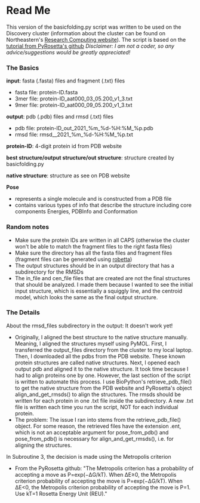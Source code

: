 # Read Me
This version of the basicfolding.py script was written to be used on the Discovery cluster (information about the cluster can be found on Northeastern's [Research Computing website](https://rc-docs.northeastern.edu/en/latest/index.html#)). The script is based on the [tutorial from PyRosetta's github](https://rosettacommons.github.io/PyRosetta.notebooks/)
*Disclaimer: I am not a coder, so any advice/suggestions would be greatly appreciated!* 

### The Basics
**input**: fasta (.fasta) files and fragment (.txt) files
* fasta file: protein-ID.fasta
* 3mer file: protein-ID_aat000_03_05.200_v1_3.txt
* 9mer file: protein-ID_aat000_09_05.200_v1_3.txt

**output**: pdb (.pdb) files and rmsd (.txt) files
* pdb file: protein-ID_out_2021_%m_%d-%H:%M_%p.pdb
* rmsd file: rmsd__2021_%m_%d-%H:%M_%p.txt

**protein-ID**: 4-digit protein id from PDB website

**best structure/output structure/out structure**: structure created by basicfolding.py

**native structure**: structure as see on PDB website

**Pose**
  * represents a single molecule and is constructed from a PDB file
  * contains various types of info that describe the structure including core components Energies, PDBInfo and Conformation

### Random notes
* Make sure the protein IDs are written in all CAPS (otherwise the cluster won't be able to match the fragment files to the right fasta files) 
* Make sure the directory has all the fasta files and fragment files (fragment files can be generated using [robetta](http://robetta.bakerlab.org/fragmentsubmit.jsp)) 
* The output structures should be in an output directory that has a subdirectory for the RMSDs
* The in_file and cen_file files that are created are not the final structures that should be analyzed. I made them because I wanted to see the initial input structure, which is essentially a squiggly line, and the centroid model, which looks the same as the final output structure. 

### The Details
About the rmsd_files subdirectory in the output: It doesn't work yet!
* Originally, I aligned the best structure to the native structure manually. Meaning, I aligned the structures myself using PyMOL. First, I transferred the output_files directory from the cluster to my local laptop. Then, I downloaded all the pdbs from the PDB website. These known protein structures are called native structures. Next, I opened each output pdb and aligned it to the native structure. It took time because I had to align proteins one by one. However, the last section of the script is written to automate this process. I use BioPython's retrieve_pdb_file() to get the native structure from the PDB website and PyRosetta's object align_and_get_rmsds() to align the structures. The rmsds should be written for each protein in one .txt file inside the subdirectory. A new .txt file is written each time you run the script, NOT for each individual protein.
* The problem: The issue I ran into stems from the retrieve_pdb_file() object. For some reason, the retrieved files have the extension .ent, which is not an acceptable argument for pose_from_pdb() and pose_from_pdb() is necessary for align_and_get_rmsds(), i.e. for aligning the structures.

In Subroutine 3, the decision is made using the Metropolis criterion
* From the PyRosetta github: 
  "The Metropolis criterion has a probability of accepting a move as P=exp(−ΔG/kT). When ΔE≥0, the Metropolis criterion probability of accepting the move is P=exp(−ΔG/kT). When ΔE<0, the Metropolis criterion probability of accepting the move is P=1. Use kT=1 Rosetta Energy Unit (REU)."
